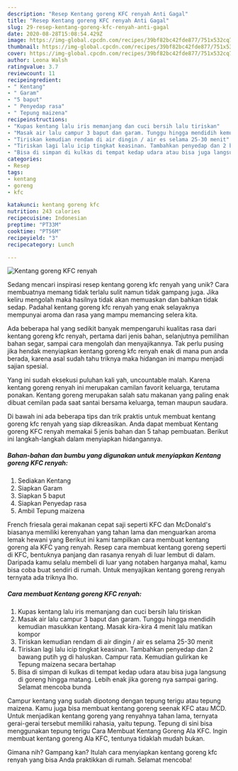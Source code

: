 ```yaml
---
description: "Resep Kentang goreng KFC renyah Anti Gagal"
title: "Resep Kentang goreng KFC renyah Anti Gagal"
slug: 29-resep-kentang-goreng-kfc-renyah-anti-gagal
date: 2020-08-28T15:08:54.429Z
image: https://img-global.cpcdn.com/recipes/39bf82bc42fde877/751x532cq70/kentang-goreng-kfc-renyah-foto-resep-utama.jpg
thumbnail: https://img-global.cpcdn.com/recipes/39bf82bc42fde877/751x532cq70/kentang-goreng-kfc-renyah-foto-resep-utama.jpg
cover: https://img-global.cpcdn.com/recipes/39bf82bc42fde877/751x532cq70/kentang-goreng-kfc-renyah-foto-resep-utama.jpg
author: Leona Walsh
ratingvalue: 3.7
reviewcount: 11
recipeingredient:
- " Kentang"
- " Garam"
- "5 baput"
- " Penyedap rasa"
- " Tepung maizena"
recipeinstructions:
- "Kupas kentang lalu iris memanjang dan cuci bersih lalu tiriskan"
- "Masak air lalu campur 3 baput dan garam. Tunggu hingga mendidih kemudian masukkan kentang. Masak kira-kira 4 menit lalu matikan kompor"
- "Tiriskan kemudian rendam di air dingin / air es selama 25-30 menit"
- "Tiriskan lagi lalu icip tingkat keasinan. Tambahkan penyedap dan 2 bawang putih yg di haluskan. Campur rata. Kemudian gulirkan ke Tepung maizena secara bertahap"
- "Bisa di simpan di kulkas di tempat kedap udara atau bisa juga langsung di goreng hingga matang. Lebih enak jika goreng nya sampai garing. Selamat mencoba bunda"
categories:
- Resep
tags:
- kentang
- goreng
- kfc

katakunci: kentang goreng kfc 
nutrition: 243 calories
recipecuisine: Indonesian
preptime: "PT33M"
cooktime: "PT56M"
recipeyield: "3"
recipecategory: Lunch

---
```



![Kentang goreng KFC renyah](https://img-global.cpcdn.com/recipes/39bf82bc42fde877/751x532cq70/kentang-goreng-kfc-renyah-foto-resep-utama.jpg)

Sedang mencari inspirasi resep kentang goreng kfc renyah yang unik? Cara membuatnya memang tidak terlalu sulit namun tidak gampang juga. Jika keliru mengolah maka hasilnya tidak akan memuaskan dan bahkan tidak sedap. Padahal kentang goreng kfc renyah yang enak selayaknya mempunyai aroma dan rasa yang mampu memancing selera kita.

Ada beberapa hal yang sedikit banyak mempengaruhi kualitas rasa dari kentang goreng kfc renyah, pertama dari jenis bahan, selanjutnya pemilihan bahan segar, sampai cara mengolah dan menyajikannya. Tak perlu pusing jika hendak menyiapkan kentang goreng kfc renyah enak di mana pun anda berada, karena asal sudah tahu triknya maka hidangan ini mampu menjadi sajian spesial.

Yang ini sudah eksekusi puluhan kali yah, uncountable malah. Karena kentang goreng renyah ini merupakan camilan favorit keluarga, terutama ponakan. Kentang goreng merupakan salah satu makanan yang paling enak dibuat cemilan pada saat santai bersama keluarga, teman maupun saudara.


Di bawah ini ada beberapa tips dan trik praktis untuk membuat kentang goreng kfc renyah yang siap dikreasikan. Anda dapat membuat Kentang goreng KFC renyah memakai 5 jenis bahan dan 5 tahap pembuatan. Berikut ini langkah-langkah dalam menyiapkan hidangannya.

<!--inarticleads1-->

##### Bahan-bahan dan bumbu yang digunakan untuk menyiapkan Kentang goreng KFC renyah:

1. Sediakan  Kentang
1. Siapkan  Garam
1. Siapkan 5 baput
1. Siapkan  Penyedap rasa
1. Ambil  Tepung maizena


French friesala gerai makanan cepat saji seperti KFC dan McDonald&#39;s biasanya memiliki kerenyahan yang tahan lama dan menguarkan aroma lemak hewani yang Berikut ini kami tampilkan cara membuat kentang goreng ala KFC yang renyah. Resep cara membuat kentang goreng seperti di KFC, bentuknya panjang dan rasanya renyah di luar lembut di dalam. Daripada kamu selalu membeli di luar yang notaben harganya mahal, kamu bisa coba buat sendiri di rumah. Untuk menyajikan kentang goreng renyah ternyata ada triknya lho. 

<!--inarticleads2-->

##### Cara membuat Kentang goreng KFC renyah:

1. Kupas kentang lalu iris memanjang dan cuci bersih lalu tiriskan
1. Masak air lalu campur 3 baput dan garam. Tunggu hingga mendidih kemudian masukkan kentang. Masak kira-kira 4 menit lalu matikan kompor
1. Tiriskan kemudian rendam di air dingin / air es selama 25-30 menit
1. Tiriskan lagi lalu icip tingkat keasinan. Tambahkan penyedap dan 2 bawang putih yg di haluskan. Campur rata. Kemudian gulirkan ke Tepung maizena secara bertahap
1. Bisa di simpan di kulkas di tempat kedap udara atau bisa juga langsung di goreng hingga matang. Lebih enak jika goreng nya sampai garing. Selamat mencoba bunda


Campur kentang yang sudah dipotong dengan tepung terigu atau tepung maizena. Kamu juga bisa membuat kentang goreng seenak KFC atau MCD. Untuk menjadikan kentang goreng yang renyahnya tahan lama, ternyata gerai-gerai tersebut memiliki rahasia, yaitu tepung. Tepung di sini bisa menggunakan tepung terigu Cara Membuat Kentang Goreng Ala KFC. Ingin membuat kentang goreng Ala KFC, tentunya tidaklah mudah bukan. 

Gimana nih? Gampang kan? Itulah cara menyiapkan kentang goreng kfc renyah yang bisa Anda praktikkan di rumah. Selamat mencoba!
